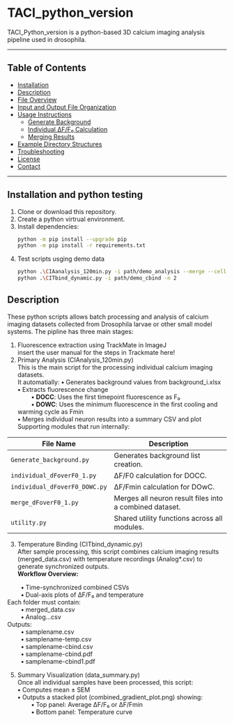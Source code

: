 # TACI_python_version

TACI_Python_version is a python-based 3D calcium imaging analysis pipeline used in drosophila.

---

## Table of Contents

- [Installation](#installation)
- [Description](#description)
- [File Overview](#file-overview)
- [Input and Output File Organization](#input-and-output-file-organization)
- [Usage Instructions](#usage-instructions)
  - [Generate Background](#generate-background)
  - [Individual ΔF/F₀ Calculation](#individual-Δff₀-calculation)
  - [Merging Results](#merging-results)
- [Example Directory Structures](#example-directory-structures)
- [Troubleshooting](#troubleshooting)
- [License](#license)
- [Contact](#contact)

---

## Installation and python testing

1. Clone or download this repository.
2. Create a python virtrual environment.
3. Install dependencies:
   ```bash
   python -m pip install --upgrade pip
   python -m pip install -r requirements.txt
4. Test scripts usging demo data
   ```bash
   python .\CIAanalysis_120min.py -i path/demo_analysis --merge --cell_type DOWC
   python .\CITbind_dynamic.py -i path/demo_cbind -n 2

## Description 
These python scripts allows batch processing and analysis of calcium imaging datasets collected from Drosophila larvae or other small model systems. 
The pipline has three main stages:
1. Fluorescence extraction using TrackMate in ImageJ<br>
   insert the user manual for the steps in Trackmate here!
2. Primary Analysis (CIAnalysis_120min.py)<br>
   This is the main script for the processing individual calcium imaging datasets.<br>
   It automatially: 
   **•** Generates background values from background_i.xlsx<br>
   **•** Extracts fluorescence change <br>
   &nbsp; &nbsp; &nbsp; &nbsp; **•** **DOCC**: Uses the first timepoint fluorescence as F₀<br>
   &nbsp; &nbsp; &nbsp; &nbsp; **•** **DOWC**: Uses the minimum fluorescence in the first cooling and warming cycle as Fmin<br>
   **•** Merges individual neuron results into a summary CSV and plot <br>
Supporting modules that run internally:<br>

| File Name                    | Description                                                  |
|------------------------------|--------------------------------------------------------------|
| `Generate_background.py`     | Generates background list creation.                          |
| `individual_dFoverF0_1.py`   | ΔF/F0 calculation for DOCC.                                  |
| `individual_dFoverF0_DOWC.py`| ΔF/Fmin calculation for DOwC.                                |
| `merge_dFoverF0_1.py`        | Merges all neuron result files into a combined dataset.      |
| `utility.py`                 | Shared utility functions across all modules.                 |

3. Temperature Binding (CITbind_dynamic.py) <br>
After sample processing, this script combines calcium imaging results (merged_data.csv) with temperature recordings (Analog*.csv) to generate synchronized outputs.<br>
**Workflow Overview:** 


&nbsp; &nbsp; &nbsp; &nbsp; **•** Time-synchronized combined CSVs<br>
&nbsp; &nbsp; &nbsp; &nbsp; **•** Dual-axis plots of ΔF/F₀ and temperature<br>
Each folder must contain:<br>
&nbsp; &nbsp; &nbsp; &nbsp; **•** merged_data.csv<br>
&nbsp; &nbsp; &nbsp; &nbsp; **•** Analog...csv<br>
Outputs:<br>
&nbsp; &nbsp; &nbsp; &nbsp; **•** samplename.csv<br>
&nbsp; &nbsp; &nbsp; &nbsp; **•** samplename-temp.csv<br>
&nbsp; &nbsp; &nbsp; &nbsp; **•** samplename-cbind.csv<br>
&nbsp; &nbsp; &nbsp; &nbsp; **•** samplename-cbind.pdf<br>
&nbsp; &nbsp; &nbsp; &nbsp; **•** samplename-cbind1.pdf<br>

5.  Summary Visualization (data_summary.py) <br>
Once all individual samples have been processed, this script: <br>
**•** Computes mean ± SEM<br>
**•** Outputs a stacked plot (combined_gradient_plot.png) showing:<br>
&nbsp; &nbsp; &nbsp; &nbsp; **•** Top panel: Average ΔF/F₀ or ΔF/Fmin<br>
&nbsp; &nbsp; &nbsp; &nbsp; **•** Bottom panel: Temperature curve<br>


